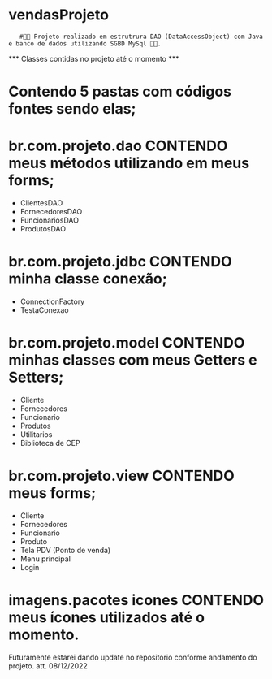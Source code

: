 # vendasProjeto

       #🧑‍💻 Projeto realizado em estrutrura DAO (DataAccessObject) com Java e banco de dados utilizando SGBD MySql 🧑‍💻. 
*** Classes contidas no projeto até o momento ***

# Contendo 5 pastas  com códigos fontes sendo elas;

# br.com.projeto.dao CONTENDO meus métodos utilizando em meus forms;
- ClientesDAO
- FornecedoresDAO
- FuncionariosDAO
- ProdutosDAO

# br.com.projeto.jdbc CONTENDO minha classe conexão;
- ConnectionFactory
- TestaConexao

# br.com.projeto.model CONTENDO minhas classes com meus Getters e Setters;
- Cliente
- Fornecedores
- Funcionario
- Produtos
- Utilitarios
- Biblioteca de CEP

# br.com.projeto.view CONTENDO meus forms;
- Cliente
- Fornecedores
- Funcionario
- Produto
- Tela PDV (Ponto de venda)
- Menu principal
- Login

# imagens.pacotes icones CONTENDO meus ícones utilizados até o momento.


Futuramente estarei dando update no repositorio conforme andamento do projeto.  att. 08/12/2022
